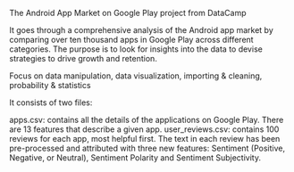 The Android App Market on Google Play project from DataCamp

It goes through a comprehensive analysis of the Android app market by comparing over ten thousand apps in Google Play across different categories. 
The purpose is to look for insights into the data to devise strategies to drive growth and retention.

Focus on data manipulation, data visualization, importing & cleaning, probability & statistics

It consists of two files:

apps.csv: contains all the details of the applications on Google Play. There are 13 features that describe a given app.
user_reviews.csv: contains 100 reviews for each app, most helpful first. The text in each review has been pre-processed and attributed with three new features: Sentiment (Positive, Negative, or Neutral), Sentiment Polarity and Sentiment Subjectivity.
